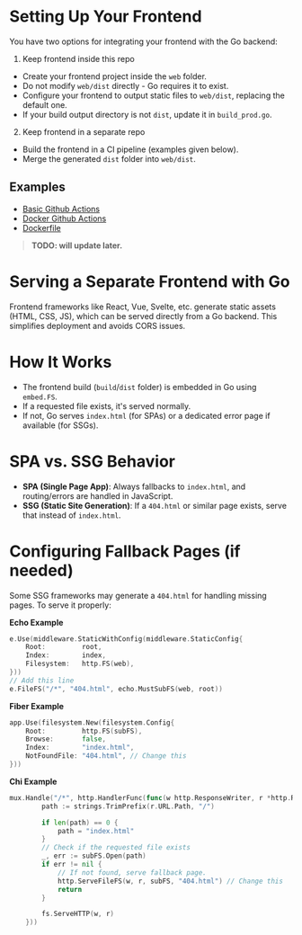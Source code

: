 # Setting Up Your Frontend

You have two options for integrating your frontend with the Go backend:

1. Keep frontend inside this repo

- Create your frontend project inside the `web` folder.
- Do not modify `web/dist` directly - Go requires it to exist.
- Configure your frontend to output static files to `web/dist`, replacing the default one.
- If your build output directory is not `dist`, update it in `build_prod.go`.

2. Keep frontend in a separate repo

- Build the frontend in a CI pipeline (examples given below).
- Merge the generated `dist` folder into `web/dist`.

## Examples
- [Basic Github Actions](#)
- [Docker Github Actions](#)
- [Dockerfile](#)

> **TODO: will update later.**

# Serving a Separate Frontend with Go

Frontend frameworks like React, Vue, Svelte, etc. generate static assets (HTML, CSS, JS), which can be served directly from a Go backend. This simplifies deployment and avoids CORS issues.

# How It Works

- The frontend build (`build`/`dist` folder) is embedded in Go using `embed.FS`.
- If a requested file exists, it's served normally.
- If not, Go serves `index.html` (for SPAs) or a dedicated error page if available (for SSGs).

# SPA vs. SSG Behavior

- **SPA (Single Page App)**: Always fallbacks to `index.html`, and routing/errors are handled in JavaScript.
- **SSG (Static Site Generation)**: If a `404.html` or similar page exists, serve that instead of `index.html`.

# Configuring Fallback Pages (if needed)

Some SSG frameworks may generate a `404.html` for handling missing pages. To serve it properly:

**Echo Example**
```go
e.Use(middleware.StaticWithConfig(middleware.StaticConfig{
	Root:         root,
	Index:        index,
	Filesystem:   http.FS(web),
}))
// Add this line
e.FileFS("/*", "404.html", echo.MustSubFS(web, root))
```

**Fiber Example**
```go
app.Use(filesystem.New(filesystem.Config{
	Root:         http.FS(subFS),
	Browse:       false,
	Index:        "index.html",
	NotFoundFile: "404.html", // Change this
}))
```

**Chi Example**
```go
mux.Handle("/*", http.HandlerFunc(func(w http.ResponseWriter, r *http.Request) {
		path := strings.TrimPrefix(r.URL.Path, "/")

		if len(path) == 0 {
			path = "index.html"
		}
		// Check if the requested file exists
		_, err := subFS.Open(path)
		if err != nil {
			// If not found, serve fallback page.
			http.ServeFileFS(w, r, subFS, "404.html") // Change this
			return
		}

		fs.ServeHTTP(w, r)
	}))
```
